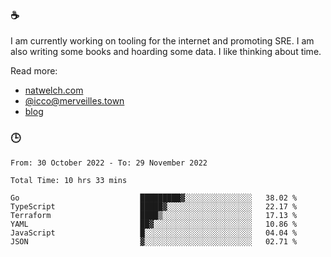 ### ☕

I am currently working on tooling for the internet and promoting SRE. I am also writing some books and hoarding some data. I like thinking about time. 

Read more:

 - [natwelch.com](https://natwelch.com)
 - [@icco@merveilles.town](https://merveilles.town/@icco)
 - [blog](https://writing.natwelch.com)

### 🕒

<!--START_SECTION:waka-->

```text
From: 30 October 2022 - To: 29 November 2022

Total Time: 10 hrs 33 mins

Go                           █████████▓░░░░░░░░░░░░░░░   38.02 %
TypeScript                   █████▓░░░░░░░░░░░░░░░░░░░   22.17 %
Terraform                    ████▒░░░░░░░░░░░░░░░░░░░░   17.13 %
YAML                         ██▓░░░░░░░░░░░░░░░░░░░░░░   10.86 %
JavaScript                   █░░░░░░░░░░░░░░░░░░░░░░░░   04.04 %
JSON                         ▓░░░░░░░░░░░░░░░░░░░░░░░░   02.71 %
```

<!--END_SECTION:waka-->
